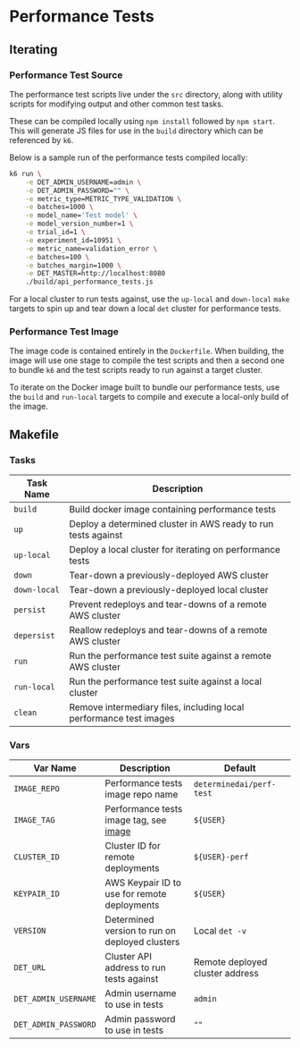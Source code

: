 # Performance Tests

## Iterating

### Performance Test Source

The performance test scripts live under the `src` directory, along with utility
scripts for modifying output and other common test tasks.

These can be compiled locally using `npm install` followed by `npm start`. This
will generate JS files for use in the `build` directory which can be referenced
by `k6`.

Below is a sample run of the performance tests compiled locally:

```bash
k6 run \
	-e DET_ADMIN_USERNAME=admin \
	-e DET_ADMIN_PASSWORD="" \
	-e metric_type=METRIC_TYPE_VALIDATION \
	-e batches=1000 \
	-e model_name='Test model' \
	-e model_version_number=1 \
	-e trial_id=1 \
	-e experiment_id=10951 \
	-e metric_name=validation_error \
	-e batches=100 \
	-e batches_margin=1000 \
	-e DET_MASTER=http://localhost:8080
	./build/api_performance_tests.js
```

For a local cluster to run tests against, use the `up-local` and `down-local`
`make` targets to spin up and tear down a local `det` cluster for performance
tests.

### Performance Test Image

The image code is contained entirely in the `Dockerfile`. When building, the
image will use one stage to compile the test scripts and then a second one to
bundle `k6` and the test scripts ready to run against a target cluster.

To iterate on the Docker image built to bundle our performance tests, use the
`build` and `run-local` targets to compile and execute a local-only build of the
image.

## Makefile

### Tasks

| Task Name | Description |
| --- | --- |
| `build` | Build docker image containing performance tests |
| `up` | Deploy a determined cluster in AWS ready to run tests against |
| `up-local` | Deploy a local cluster for iterating on performance tests |
| `down` | Tear-down a previously-deployed AWS cluster |
| `down-local` | Tear-down a previously-deployed local cluster |
| `persist` | Prevent redeploys and tear-downs of a remote AWS cluster |
| `depersist` | Reallow redeploys and tear-downs of a remote AWS cluster |
| `run` | Run the performance test suite against a remote AWS cluster |
| `run-local` | Run the performance test suite against a local cluster |
| `clean` | Remove intermediary files, including local performance test images |

### Vars

| Var Name | Description | Default |
| --- | --- | --- |
| `IMAGE_REPO` | Performance tests image repo name | `determinedai/perf-test` |
| `IMAGE_TAG` | Performance tests image tag, see [image](#image) | `${USER}` |
| `CLUSTER_ID` | Cluster ID for remote deployments | `${USER}-perf` |
| `KEYPAIR_ID` | AWS Keypair ID to use for remote deployments | `${USER}` |
| `VERSION` | Determined version to run on deployed clusters | Local `det -v` |
| `DET_URL` | Cluster API address to run tests against | Remote deployed cluster address |
| `DET_ADMIN_USERNAME` | Admin username to use in tests | `admin` |
| `DET_ADMIN_PASSWORD` | Admin password to use in tests | `""` |
